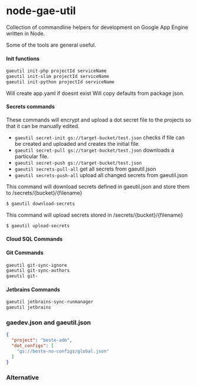 # node-gae-util
Collection of commandline helpers for development on Google App Engine 
written in Node.

Some of the tools are general useful.


#### Init functions

```bash
gaeutil init-php projectId serviceName
gaeutil init-slim projectId serviceName
gaeutil init-python projectId serviceName
```

Will create app.yaml if doesnt exist
Will copy defaults from package json.


#### Secrets commands
These commands will encrypt and upload a dot secret file to the
projects so that it can be manually edited.

* `gaeutil secret-init gs://target-bucket/test.json` checks if file can be created and uploaded and creates the initial file.
* `gaeutil secret-pull gs://target-bucket/test.json` downloads a particular file.
* `gaeutil secret-push gs://target-bucket/test.json`
* `gaeutil secrets-pull-all` get all secrets from gaeutil.json
* `gaeutil secrets-push-all` upload all changed secrets from gaeutil.json



This command will download secrets defined in gaeutil.json and store
them to /secrets/{bucket}/{filename}
```bash
$ gaeutil download-secrets
```

This command will upload secrets stored in /secrets/{bucket}/{filename}
```bash
$ gaeutil upload-secrets
```


#### Cloud SQL Commands

#### Git Commands
```bash
gaeutil git-sync-ignore
gaeutil git-sync-authors
gaeutil git-
```


#### Jetbrains Commands
```bash
gaeutil jetbrains-sync-runmanager
gaeutil jetbrains
```


### gaedev.json and gaeutil.json
```json
{
  "project": "beste-adm",
  "dot_configs": [
    "gs://beste-no-configs/global.json"
  ]
}
```


### Alternative



